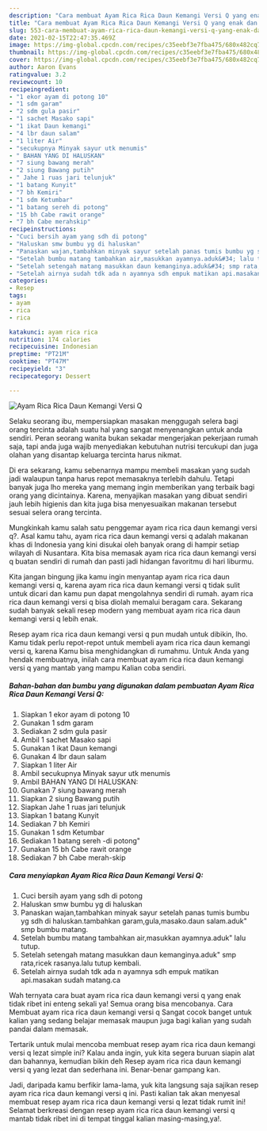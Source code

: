 ```yaml
---
description: "Cara membuat Ayam Rica Rica Daun Kemangi Versi Q yang enak dan Mudah Dibuat"
title: "Cara membuat Ayam Rica Rica Daun Kemangi Versi Q yang enak dan Mudah Dibuat"
slug: 553-cara-membuat-ayam-rica-rica-daun-kemangi-versi-q-yang-enak-dan-mudah-dibuat
date: 2021-02-15T22:47:35.469Z
image: https://img-global.cpcdn.com/recipes/c35eebf3e7fba475/680x482cq70/ayam-rica-rica-daun-kemangi-versi-q-foto-resep-utama.jpg
thumbnail: https://img-global.cpcdn.com/recipes/c35eebf3e7fba475/680x482cq70/ayam-rica-rica-daun-kemangi-versi-q-foto-resep-utama.jpg
cover: https://img-global.cpcdn.com/recipes/c35eebf3e7fba475/680x482cq70/ayam-rica-rica-daun-kemangi-versi-q-foto-resep-utama.jpg
author: Aaron Evans
ratingvalue: 3.2
reviewcount: 10
recipeingredient:
- "1 ekor ayam di potong 10"
- "1 sdm garam"
- "2 sdm gula pasir"
- "1 sachet Masako sapi"
- "1 ikat Daun kemangi"
- "4 lbr daun salam"
- "1 liter Air"
- "secukupnya Minyak sayur utk menumis"
- " BAHAN YANG DI HALUSKAN"
- "7 siung bawang merah"
- "2 siung Bawang putih"
- " Jahe 1 ruas jari telunjuk"
- "1 batang Kunyit"
- "7 bh Kemiri"
- "1 sdm Ketumbar"
- "1 batang sereh di potong"
- "15 bh Cabe rawit orange"
- "7 bh Cabe merahskip"
recipeinstructions:
- "Cuci bersih ayam yang sdh di potong"
- "Haluskan smw bumbu yg di haluskan"
- "Panaskan wajan,tambahkan minyak sayur setelah panas tumis bumbu yg sdh di haluskan.tambahkan garam,gula,masako.daun salam.aduk&#34; smp bumbu matang."
- "Setelah bumbu matang tambahkan air,masukkan ayamnya.aduk&#34; lalu tutup."
- "Setelah setengah matang masukkan daun kemanginya.aduk&#34; smp rata,ricek rasanya.lalu tutup kembali."
- "Setelah airnya sudah tdk ada n ayamnya sdh empuk matikan api.masakan sudah matang.ca"
categories:
- Resep
tags:
- ayam
- rica
- rica

katakunci: ayam rica rica 
nutrition: 174 calories
recipecuisine: Indonesian
preptime: "PT21M"
cooktime: "PT47M"
recipeyield: "3"
recipecategory: Dessert

---
```



![Ayam Rica Rica Daun Kemangi Versi Q](https://img-global.cpcdn.com/recipes/c35eebf3e7fba475/680x482cq70/ayam-rica-rica-daun-kemangi-versi-q-foto-resep-utama.jpg)

Selaku seorang ibu, mempersiapkan masakan menggugah selera bagi orang tercinta adalah suatu hal yang sangat menyenangkan untuk anda sendiri. Peran seorang  wanita bukan sekadar mengerjakan pekerjaan rumah saja, tapi anda juga wajib menyediakan kebutuhan nutrisi tercukupi dan juga olahan yang disantap keluarga tercinta harus nikmat.

Di era  sekarang, kamu sebenarnya mampu membeli masakan yang sudah jadi walaupun tanpa harus repot memasaknya terlebih dahulu. Tetapi banyak juga lho mereka yang memang ingin memberikan yang terbaik bagi orang yang dicintainya. Karena, menyajikan masakan yang dibuat sendiri jauh lebih higienis dan kita juga bisa menyesuaikan makanan tersebut sesuai selera orang tercinta. 



Mungkinkah kamu salah satu penggemar ayam rica rica daun kemangi versi q?. Asal kamu tahu, ayam rica rica daun kemangi versi q adalah makanan khas di Indonesia yang kini disukai oleh banyak orang di hampir setiap wilayah di Nusantara. Kita bisa memasak ayam rica rica daun kemangi versi q buatan sendiri di rumah dan pasti jadi hidangan favoritmu di hari liburmu.

Kita jangan bingung jika kamu ingin menyantap ayam rica rica daun kemangi versi q, karena ayam rica rica daun kemangi versi q tidak sulit untuk dicari dan kamu pun dapat mengolahnya sendiri di rumah. ayam rica rica daun kemangi versi q bisa diolah memalui beragam cara. Sekarang sudah banyak sekali resep modern yang membuat ayam rica rica daun kemangi versi q lebih enak.

Resep ayam rica rica daun kemangi versi q pun mudah untuk dibikin, lho. Kamu tidak perlu repot-repot untuk membeli ayam rica rica daun kemangi versi q, karena Kamu bisa menghidangkan di rumahmu. Untuk Anda yang hendak membuatnya, inilah cara membuat ayam rica rica daun kemangi versi q yang mantab yang mampu Kalian coba sendiri.

<!--inarticleads1-->

##### Bahan-bahan dan bumbu yang digunakan dalam pembuatan Ayam Rica Rica Daun Kemangi Versi Q:

1. Siapkan 1 ekor ayam di potong 10
1. Gunakan 1 sdm garam
1. Sediakan 2 sdm gula pasir
1. Ambil 1 sachet Masako sapi
1. Gunakan 1 ikat Daun kemangi
1. Gunakan 4 lbr daun salam
1. Siapkan 1 liter Air
1. Ambil secukupnya Minyak sayur utk menumis
1. Ambil  BAHAN YANG DI HALUSKAN:
1. Gunakan 7 siung bawang merah
1. Siapkan 2 siung Bawang putih
1. Siapkan  Jahe 1 ruas jari telunjuk
1. Siapkan 1 batang Kunyit
1. Sediakan 7 bh Kemiri
1. Gunakan 1 sdm Ketumbar
1. Sediakan 1 batang sereh -di potong&#34;
1. Gunakan 15 bh Cabe rawit orange
1. Sediakan 7 bh Cabe merah-skip




<!--inarticleads2-->

##### Cara menyiapkan Ayam Rica Rica Daun Kemangi Versi Q:

1. Cuci bersih ayam yang sdh di potong
1. Haluskan smw bumbu yg di haluskan
1. Panaskan wajan,tambahkan minyak sayur setelah panas tumis bumbu yg sdh di haluskan.tambahkan garam,gula,masako.daun salam.aduk&#34; smp bumbu matang.
1. Setelah bumbu matang tambahkan air,masukkan ayamnya.aduk&#34; lalu tutup.
1. Setelah setengah matang masukkan daun kemanginya.aduk&#34; smp rata,ricek rasanya.lalu tutup kembali.
1. Setelah airnya sudah tdk ada n ayamnya sdh empuk matikan api.masakan sudah matang.ca




Wah ternyata cara buat ayam rica rica daun kemangi versi q yang enak tidak ribet ini enteng sekali ya! Semua orang bisa mencobanya. Cara Membuat ayam rica rica daun kemangi versi q Sangat cocok banget untuk kalian yang sedang belajar memasak maupun juga bagi kalian yang sudah pandai dalam memasak.

Tertarik untuk mulai mencoba membuat resep ayam rica rica daun kemangi versi q lezat simple ini? Kalau anda ingin, yuk kita segera buruan siapin alat dan bahannya, kemudian bikin deh Resep ayam rica rica daun kemangi versi q yang lezat dan sederhana ini. Benar-benar gampang kan. 

Jadi, daripada kamu berfikir lama-lama, yuk kita langsung saja sajikan resep ayam rica rica daun kemangi versi q ini. Pasti kalian tak akan menyesal membuat resep ayam rica rica daun kemangi versi q lezat tidak rumit ini! Selamat berkreasi dengan resep ayam rica rica daun kemangi versi q mantab tidak ribet ini di tempat tinggal kalian masing-masing,ya!.

